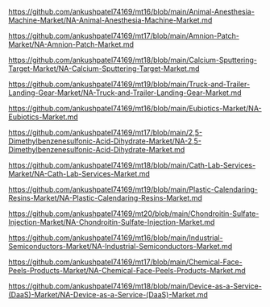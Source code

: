 <p><a href="https://github.com/ankushpatel74169/mt16/blob/main/Animal-Anesthesia-Machine-Market/NA-Animal-Anesthesia-Machine-Market.md">https://github.com/ankushpatel74169/mt16/blob/main/Animal-Anesthesia-Machine-Market/NA-Animal-Anesthesia-Machine-Market.md</a></p><p><a href="https://github.com/ankushpatel74169/mt17/blob/main/Amnion-Patch-Market/NA-Amnion-Patch-Market.md">https://github.com/ankushpatel74169/mt17/blob/main/Amnion-Patch-Market/NA-Amnion-Patch-Market.md</a></p><p><a href="https://github.com/ankushpatel74169/mt18/blob/main/Calcium-Sputtering-Target-Market/NA-Calcium-Sputtering-Target-Market.md">https://github.com/ankushpatel74169/mt18/blob/main/Calcium-Sputtering-Target-Market/NA-Calcium-Sputtering-Target-Market.md</a></p><p><a href="https://github.com/ankushpatel74169/mt19/blob/main/Truck-and-Trailer-Landing-Gear-Market/NA-Truck-and-Trailer-Landing-Gear-Market.md">https://github.com/ankushpatel74169/mt19/blob/main/Truck-and-Trailer-Landing-Gear-Market/NA-Truck-and-Trailer-Landing-Gear-Market.md</a></p><p><a href="https://github.com/ankushpatel74169/mt16/blob/main/Eubiotics-Market/NA-Eubiotics-Market.md">https://github.com/ankushpatel74169/mt16/blob/main/Eubiotics-Market/NA-Eubiotics-Market.md</a></p><p><a href="https://github.com/ankushpatel74169/mt17/blob/main/2,5-Dimethylbenzenesulfonic-Acid-Dihydrate-Market/NA-2,5-Dimethylbenzenesulfonic-Acid-Dihydrate-Market.md">https://github.com/ankushpatel74169/mt17/blob/main/2,5-Dimethylbenzenesulfonic-Acid-Dihydrate-Market/NA-2,5-Dimethylbenzenesulfonic-Acid-Dihydrate-Market.md</a></p><p><a href="https://github.com/ankushpatel74169/mt18/blob/main/Cath-Lab-Services-Market/NA-Cath-Lab-Services-Market.md">https://github.com/ankushpatel74169/mt18/blob/main/Cath-Lab-Services-Market/NA-Cath-Lab-Services-Market.md</a></p><p><a href="https://github.com/ankushpatel74169/mt19/blob/main/Plastic-Calendaring-Resins-Market/NA-Plastic-Calendaring-Resins-Market.md">https://github.com/ankushpatel74169/mt19/blob/main/Plastic-Calendaring-Resins-Market/NA-Plastic-Calendaring-Resins-Market.md</a></p><p><a href="https://github.com/ankushpatel74169/mt20/blob/main/Chondroitin-Sulfate-Injection-Market/NA-Chondroitin-Sulfate-Injection-Market.md">https://github.com/ankushpatel74169/mt20/blob/main/Chondroitin-Sulfate-Injection-Market/NA-Chondroitin-Sulfate-Injection-Market.md</a></p><p><a href="https://github.com/ankushpatel74169/mt16/blob/main/Industrial-Semiconductors-Market/NA-Industrial-Semiconductors-Market.md">https://github.com/ankushpatel74169/mt16/blob/main/Industrial-Semiconductors-Market/NA-Industrial-Semiconductors-Market.md</a></p><p><a href="https://github.com/ankushpatel74169/mt17/blob/main/Chemical-Face-Peels-Products-Market/NA-Chemical-Face-Peels-Products-Market.md">https://github.com/ankushpatel74169/mt17/blob/main/Chemical-Face-Peels-Products-Market/NA-Chemical-Face-Peels-Products-Market.md</a></p><p><a href="https://github.com/ankushpatel74169/mt18/blob/main/Device-as-a-Service-(DaaS)-Market/NA-Device-as-a-Service-(DaaS)-Market.md">https://github.com/ankushpatel74169/mt18/blob/main/Device-as-a-Service-(DaaS)-Market/NA-Device-as-a-Service-(DaaS)-Market.md</a></p>
